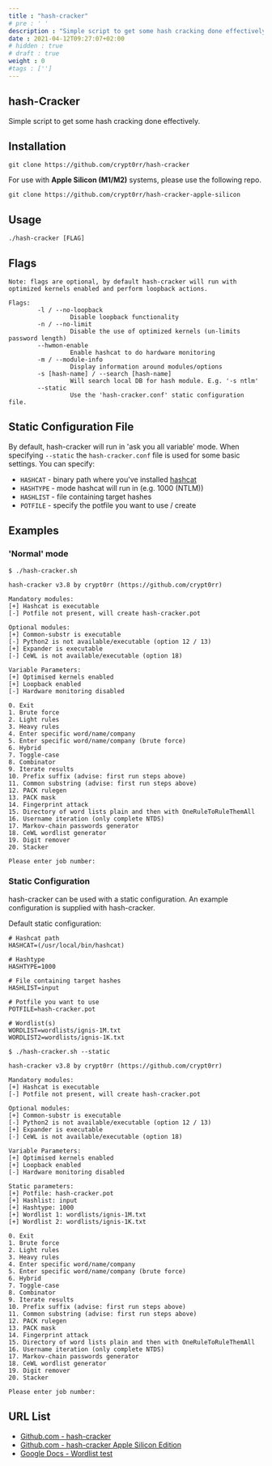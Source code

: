```yaml
---
title : "hash-cracker"
# pre : ' '
description : "Simple script to get some hash cracking done effectively."
date : 2021-04-12T09:27:07+02:00
# hidden : true
# draft : true
weight : 0
#tags : ['']
---
```


## hash-Cracker

Simple script to get some hash cracking done effectively.

## Installation

```plain
git clone https://github.com/crypt0rr/hash-cracker
```

For use with **Apple Silicon (M1/M2)** systems, please use the following repo.

```plain
git clone https://github.com/crypt0rr/hash-cracker-apple-silicon
```

## Usage

```plain
./hash-cracker [FLAG]
```

## Flags

```plain
Note: flags are optional, by default hash-cracker will run with optimized kernels enabled and perform loopback actions.

Flags:
        -l / --no-loopback
                 Disable loopback functionality
        -n / --no-limit
                 Disable the use of optimized kernels (un-limits password length)
        --hwmon-enable
                 Enable hashcat to do hardware monitoring
        -m / --module-info
                 Display information around modules/options
        -s [hash-name] / --search [hash-name]
                 Will search local DB for hash module. E.g. '-s ntlm'
        --static
                 Use the 'hash-cracker.conf' static configuration file.
```

## Static Configuration File

By default, hash-cracker will run in 'ask you all variable' mode. When specifying `--static` the `hash-cracker.conf` file is used for some basic settings. You can specify:

- `HASHCAT` - binary path where you've installed [hashcat](https://github.com/hashcat/hashcat)
- `HASHTYPE` - mode hashcat will run in (e.g. 1000 (NTLM))
- `HASHLIST` - file containing target hashes
- `POTFILE` - specify the potfile you want to use / create

## Examples

### 'Normal' mode

```plain
$ ./hash-cracker.sh   

hash-cracker v3.8 by crypt0rr (https://github.com/crypt0rr)

Mandatory modules:
[+] Hashcat is executable
[-] Potfile not present, will create hash-cracker.pot

Optional modules:
[+] Common-substr is executable
[-] Python2 is not available/executable (option 12 / 13)
[+] Expander is executable
[-] CeWL is not available/executable (option 18)

Variable Parameters:
[+] Optimised kernels enabled
[+] Loopback enabled
[-] Hardware monitoring disabled

0. Exit
1. Brute force
2. Light rules
3. Heavy rules
4. Enter specific word/name/company
5. Enter specific word/name/company (brute force)
6. Hybrid
7. Toggle-case
8. Combinator
9. Iterate results
10. Prefix suffix (advise: first run steps above)
11. Common substring (advise: first run steps above)
12. PACK rulegen
13. PACK mask
14. Fingerprint attack
15. Directory of word lists plain and then with OneRuleToRuleThemAll
16. Username iteration (only complete NTDS)
17. Markov-chain passwords generator
18. CeWL wordlist generator
19. Digit remover
20. Stacker

Please enter job number:
```

### Static Configuration

hash-cracker can be used with a static configuration. An example configuration is supplied with hash-cracker.

Default static configuration:

```plain
# Hashcat path
HASHCAT=(/usr/local/bin/hashcat)

# Hashtype
HASHTYPE=1000

# File containing target hashes
HASHLIST=input

# Potfile you want to use
POTFILE=hash-cracker.pot

# Wordlist(s)
WORDLIST=wordlists/ignis-1M.txt
WORDLIST2=wordlists/ignis-1K.txt
```

```plain
$ ./hash-cracker.sh --static   

hash-cracker v3.8 by crypt0rr (https://github.com/crypt0rr)

Mandatory modules:
[+] Hashcat is executable
[-] Potfile not present, will create hash-cracker.pot

Optional modules:
[+] Common-substr is executable
[-] Python2 is not available/executable (option 12 / 13)
[+] Expander is executable
[-] CeWL is not available/executable (option 18)

Variable Parameters:
[+] Optimised kernels enabled
[+] Loopback enabled
[-] Hardware monitoring disabled

Static parameters:
[+] Potfile: hash-cracker.pot
[+] Hashlist: input
[+] Hashtype: 1000
[+] Wordlist 1: wordlists/ignis-1M.txt
[+] Wordlist 2: wordlists/ignis-1K.txt

0. Exit
1. Brute force
2. Light rules
3. Heavy rules
4. Enter specific word/name/company
5. Enter specific word/name/company (brute force)
6. Hybrid
7. Toggle-case
8. Combinator
9. Iterate results
10. Prefix suffix (advise: first run steps above)
11. Common substring (advise: first run steps above)
12. PACK rulegen
13. PACK mask
14. Fingerprint attack
15. Directory of word lists plain and then with OneRuleToRuleThemAll
16. Username iteration (only complete NTDS)
17. Markov-chain passwords generator
18. CeWL wordlist generator
19. Digit remover
20. Stacker

Please enter job number:
```

## URL List

- [Github.com - hash-cracker](https://github.com/crypt0rr/hash-cracker)
- [Github.com - hash-cracker Apple Silicon Edition](https://github.com/crypt0rr/hash-cracker-apple-silicon)
- [Google Docs - Wordlist test](https://docs.google.com/spreadsheets/d/1qQNwggWIWtL-m0EYrRg_vdwHOrZCY-SnWcYTwQN0fMk/edit)
